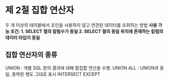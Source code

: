 # 제 2절 집합 연산자
두 개 이상의 테이블에서 조인을 사용하지 않고 연관된 데이터를 조회하는 방법
**사용 가능 조건: 1. SELECT 절의 칼럼수가 동일 2. SELECT 절의 동일 위치에 존재하는 칼럼의 데이터 타입이 동일**
## 집합 연산자의 종류
UNION : 개별 SQL 문의 결과에 대해 합집합 연산을 수행.
UNION ALL : UNION과 동일, 중복된 행도 그대로 표시
INTERSECT
EXCEPT
